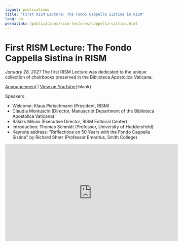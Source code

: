 ```yaml
---
layout: publications
title: "First RISM Lecture: The Fondo Cappella Sistina in RISM"
lang: en
permalink: /publications/rism-lectures/cappella-sistina.html
---
```


# First RISM Lecture: The Fondo Cappella Sistina in RISM  

_January 28, 2021_ 
The first RISM Lecture was dedicated to the unique collection of choirbooks preserved in the Biblioteca Apostolica Vaticana.  

[Announcement](/events/2021/01/11/first-rism-lecture-fondo-cappella-sistina.html) | [View on YouTube](https://youtu.be/ATlxoNG6Sdg){:blank}  

Speakers:  
- Welcome: Klaus Pietschmann (President, RISM)  
- Claudia Montuschi (Director, Manuscript Department of the Biblioteca Apostolica Vaticana)  
- Balázs Mikusi (Executive Director, RISM Editorial Center)  
- Introduction: Thomas Schmidt (Professor, University of Huddersfield)  
- Keynote address: "Reflections on 50 Years with the Fondo Cappella Sistina" by Richard Sherr (Professor Emeritus, Smith College)   

<iframe width="560" height="315" src="https://www.youtube.com/embed/ATlxoNG6Sdg" title="YouTube video player" frameborder="0" allow="accelerometer; autoplay; clipboard-write; encrypted-media; gyroscope; picture-in-picture; web-share" allowfullscreen></iframe>
